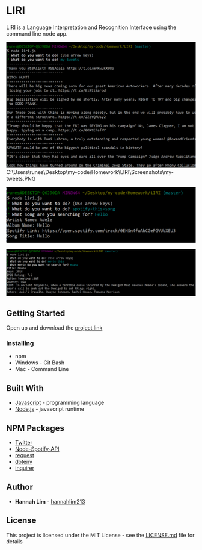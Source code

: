 # LIRI
LIRI is a Language Interpretation and Recognition Interface using the command line node app.

![Twitter Screenshot](Screenshots/my-tweets.PNG)C:\Users\runes\Desktop\my-code\Homework\LIRI\Screenshots\my-tweets.PNG

![Spotify Screenshot](Screenshots/spotify.PNG)

![Movies Screenshot](Screenshots/movies.PNG)

## Getting Started

Open up and download the [project link](https://github.com/hannahlim213/LIRI) 

### Installing

* npm 
* Windows - Git Bash
* Mac - Command Line

## Built With

* [Javascript](https://www.javascript.com/) - programming language
* [Node.js](https://nodejs.org/en/) - javascript runtime

## NPM Packages
* [Twitter](https://www.npmjs.com/package/twitter)
* [Node-Spotify-API](https://www.npmjs.com/package/node-spotify-api)
* [request](https://www.npmjs.com/package/request)
* [dotenv](https://www.npmjs.com/package/dotenv)
* [inquirer](https://www.npmjs.com/package/inquirer)


## Author

* **Hannah Lim** - [hannahlim213](https://github.com/hannahlim213)

## License

This project is licensed under the MIT License - see the [LICENSE.md](LICENSE.md) file for details
